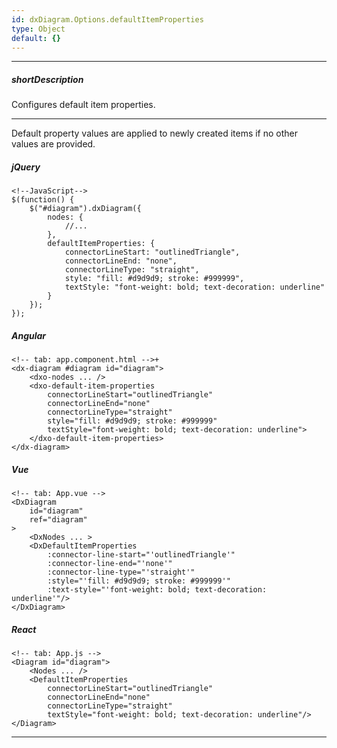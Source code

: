 ```yaml
---
id: dxDiagram.Options.defaultItemProperties
type: Object
default: {}
---
```

---
##### shortDescription
Configures default item properties.

---
Default property values are applied to newly created items if no other values are provided.

##### jQuery  

    <!--JavaScript-->
    $(function() {
        $("#diagram").dxDiagram({
            nodes: {
                //...
            },
            defaultItemProperties: {
                connectorLineStart: "outlinedTriangle",
                connectorLineEnd: "none",
                connectorLineType: "straight",
                style: "fill: #d9d9d9; stroke: #999999",
                textStyle: "font-weight: bold; text-decoration: underline"
            }
        });
    });

##### Angular

    <!-- tab: app.component.html -->+
    <dx-diagram #diagram id="diagram">
        <dxo-nodes ... />
        <dxo-default-item-properties 
            connectorLineStart="outlinedTriangle" 
            connectorLineEnd="none" 
            connectorLineType="straight" 
            style="fill: #d9d9d9; stroke: #999999" 
            textStyle="font-weight: bold; text-decoration: underline">
        </dxo-default-item-properties>
    </dx-diagram>

##### Vue

    <!-- tab: App.vue -->
    <DxDiagram
        id="diagram"
        ref="diagram"
    >
        <DxNodes ... >
        <DxDefaultItemProperties 
            :connector-line-start="'outlinedTriangle'" 
            :connector-line-end="'none'" 
            :connector-line-type="'straight'" 
            :style="'fill: #d9d9d9; stroke: #999999'" 
            :text-style="'font-weight: bold; text-decoration: underline'"/>
    </DxDiagram>
##### React

    <!-- tab: App.js -->
    <Diagram id="diagram">
        <Nodes ... />
        <DefaultItemProperties 
            connectorLineStart="outlinedTriangle" 
            connectorLineEnd="none" 
            connectorLineType="straight" 
            textStyle="font-weight: bold; text-decoration: underline"/>
    </Diagram>

---
